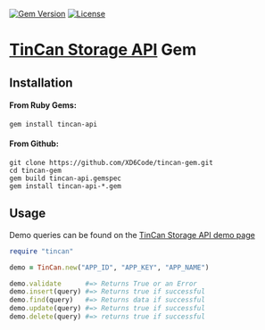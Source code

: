 [![Gem Version](http://img.shields.io/gem/v/dword-hex-converter.svg?style=flat)][gem]
[![License](http://img.shields.io/badge/License-MIT-yellow.svg?style=flat)][license]


# [TinCan Storage API][tincan] Gem

## Installation
#### From Ruby Gems:
```
gem install tincan-api
```
#### From Github:
```
git clone https://github.com/XD6Code/tincan-gem.git
cd tincan-gem
gem build tincan-api.gemspec
gem install tincan-api-*.gem
```


## Usage
Demo queries can be found on the [TinCan Storage API demo page][tincan]

```ruby
require "tincan"

demo = TinCan.new("APP_ID", "APP_KEY", "APP_NAME")

demo.validate      #=> Returns True or an Error
demo.insert(query) #=> Returns true if successful
demo.find(query)   #=> Returns data if successful
demo.update(query) #=> Returns true if successful
demo.delete(query) #=> returns true if successful
```


[tincan]: http://apps.tincan.me/

[gem]: https://rubygems.org/gems/tincan-api
[license]: https://github.com/XD6Code/tincan-gem/blob/master/LICENSE